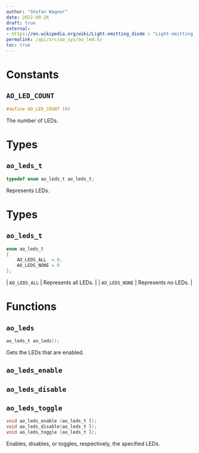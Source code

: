 ```yaml
---
author: "Stefan Wagner"
date: 2022-09-26
draft: true
external:
- https://en.wikipedia.org/wiki/Light-emitting_diode : "Light-emitting diode"
permalink: /api/src/ao_sys/ao_led.h/
toc: true
---
```


# Constants

## `AO_LED_COUNT`

```c
#define AO_LED_COUNT (0)
```

The number of LEDs.

# Types

## `ao_leds_t`

```c
typedef enum ao_leds_t ao_leds_t;
```

Represents LEDs.

# Types

## `ao_leds_t`

```c
enum ao_leds_t
{
    AO_LEDS_ALL  = 0,
    AO_LEDS_NONE = 0
};
```

| `AO_LEDS_ALL` | Represents all LEDs. |
| `AO_LEDS_NONE` | Represents no LEDs. |

# Functions

## `ao_leds`

```c
ao_leds_t ao_leds();
```

Gets the LEDs that are enabled.

## `ao_leds_enable`
## `ao_leds_disable`
## `ao_leds_toggle`

```c
void ao_leds_enable (ao_leds_t l);
void ao_leds_disable(ao_leds_t l);
void ao_leds_toggle (ao_leds_t l);
```

Enables, disables, or toggles, respectively, the specified LEDs.
